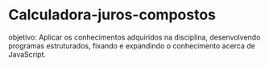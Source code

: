 # Calculadora-juros-compostos
objetivo:
Aplicar os conhecimentos adquiridos na disciplina, desenvolvendo programas estruturados, fixando e expandindo o conhecimento acerca de JavaScript.
